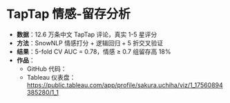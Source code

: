 # TapTap 情感-留存分析
- **数据**：12.6 万条中文 TapTap 评论，真实 1-5 星评分  
- **方法**：SnowNLP 情感打分 + 逻辑回归 + 5 折交叉验证  
- **结果**：5-fold CV AUC = 0.78，情感 ≥ 0.7 组留存高 18%  
- **作品**：  
  - GitHub 代码：  
  - Tableau 仪表盘：https://public.tableau.com/app/profile/sakura.uchiha/viz/1_17560894385280/1_1
